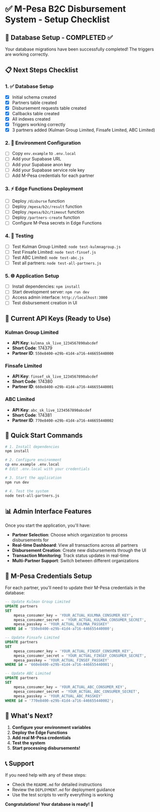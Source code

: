 # ✅ M-Pesa B2C Disbursement System - Setup Checklist

## 🎉 Database Setup - COMPLETED ✅

Your database migrations have been successfully completed! The triggers are working correctly.

## 📋 Next Steps Checklist

### 1. ✅ Database Setup
- [x] Initial schema created
- [x] Partners table created
- [x] Disbursement requests table created
- [x] Callbacks table created
- [x] All indexes created
- [x] Triggers working correctly
- [x] 3 partners added (Kulman Group Limited, Finsafe Limited, ABC Limited)

### 2. 🔧 Environment Configuration
- [ ] Copy `env.example` to `.env.local`
- [ ] Add your Supabase URL
- [ ] Add your Supabase anon key
- [ ] Add your Supabase service role key
- [ ] Add M-Pesa credentials for each partner

### 3. ⚡ Edge Functions Deployment
- [ ] Deploy `/disburse` function
- [ ] Deploy `/mpesa/b2c/result` function
- [ ] Deploy `/mpesa/b2c/timeout` function
- [ ] Deploy `/partners-create` function
- [ ] Configure M-Pesa secrets in Edge Functions

### 4. 🧪 Testing
- [ ] Test Kulman Group Limited: `node test-kulmnagroup.js`
- [ ] Test Finsafe Limited: `node test-finsef.js`
- [ ] Test ABC Limited: `node test-abc.js`
- [ ] Test all partners: `node test-all-partners.js`

### 5. 🌐 Application Setup
- [ ] Install dependencies: `npm install`
- [ ] Start development server: `npm run dev`
- [ ] Access admin interface: `http://localhost:3000`
- [ ] Test disbursement creation in UI

## 🔑 Current API Keys (Ready to Use)

### Kulman Group Limited
- **API Key**: `kulmna_sk_live_1234567890abcdef`
- **Short Code**: 174379
- **Partner ID**: `550e8400-e29b-41d4-a716-446655440000`

### Finsafe Limited
- **API Key**: `finsef_sk_live_1234567890abcdef`
- **Short Code**: 174380
- **Partner ID**: `660e8400-e29b-41d4-a716-446655440001`

### ABC Limited
- **API Key**: `abc_sk_live_1234567890abcdef`
- **Short Code**: 174381
- **Partner ID**: `770e8400-e29b-41d4-a716-446655440002`

## 🚀 Quick Start Commands

```bash
# 1. Install dependencies
npm install

# 2. Configure environment
cp env.example .env.local
# Edit .env.local with your credentials

# 3. Start the application
npm run dev

# 4. Test the system
node test-all-partners.js
```

## 📊 Admin Interface Features

Once you start the application, you'll have:
- **Partner Selection**: Choose which organization to process disbursements for
- **Real-time Dashboard**: View all transactions across all partners
- **Disbursement Creation**: Create new disbursements through the UI
- **Transaction Monitoring**: Track status updates in real-time
- **Multi-Partner Support**: Switch between different organizations

## 🔧 M-Pesa Credentials Setup

For each partner, you'll need to update their M-Pesa credentials in the database:

```sql
-- Update Kulman Group Limited
UPDATE partners 
SET 
    mpesa_consumer_key = 'YOUR_ACTUAL_KULMNA_CONSUMER_KEY',
    mpesa_consumer_secret = 'YOUR_ACTUAL_KULMNA_CONSUMER_SECRET',
    mpesa_passkey = 'YOUR_ACTUAL_KULMNA_PASSKEY'
WHERE id = '550e8400-e29b-41d4-a716-446655440000';

-- Update Finsafe Limited
UPDATE partners 
SET 
    mpesa_consumer_key = 'YOUR_ACTUAL_FINSEF_CONSUMER_KEY',
    mpesa_consumer_secret = 'YOUR_ACTUAL_FINSEF_CONSUMER_SECRET',
    mpesa_passkey = 'YOUR_ACTUAL_FINSEF_PASSKEY'
WHERE id = '660e8400-e29b-41d4-a716-446655440001';

-- Update ABC Limited
UPDATE partners 
SET 
    mpesa_consumer_key = 'YOUR_ACTUAL_ABC_CONSUMER_KEY',
    mpesa_consumer_secret = 'YOUR_ACTUAL_ABC_CONSUMER_SECRET',
    mpesa_passkey = 'YOUR_ACTUAL_ABC_PASSKEY'
WHERE id = '770e8400-e29b-41d4-a716-446655440002';
```

## 🎯 What's Next?

1. **Configure your environment variables**
2. **Deploy the Edge Functions**
3. **Add real M-Pesa credentials**
4. **Test the system**
5. **Start processing disbursements!**

## 📞 Support

If you need help with any of these steps:
- Check the `README.md` for detailed instructions
- Review the `DEPLOYMENT.md` for deployment guidance
- Use the test scripts to verify everything is working

**Congratulations! Your database is ready! 🎉**






